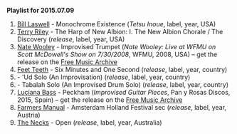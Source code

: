 **Playlist for 2015.07.09**

1. [Bill Laswell](http://musicbrainz.org/artist/8b7a121c-5b50-4912-ab4c-e49a631a2db0) - Monochrome Existence (_Tetsu Inoue_, label, year, USA)
1. [Terry Riley](http://musicbrainz.org/artist/7bf257bf-19a8-4205-8ae8-98511e50b719) - The Harp of New Albion: I. The New Albion Chorale / The Discovery (_release_, label, year, USA)
1. [Nate Wooley]() - Improvised Trumpet (_Nate Wooley: Live at WFMU on Scott McDowell's Show on 7/30/2008_, WFMU, 2008, USA) – get the release on the [Free Music Archive](http://freemusicarchive.org/music/Nate_Wooley/Live_at_WFMU_on_Scott_McDowells_Show_on_7302008/)
1. [Feet Teeth]() - Six Minutes and One Second (_release_, label, year, country)
1. []() - 'Ud Solo (An Improvisation) (_release_, label, year, country)
1. []() - Tabalah Solo (An Improvised Drum Solo) (_release_, label, year, country)
1. [Luciana Bass]() - Peckham (_Improvised Guitar Pieces_, Pan y Rosas Discos, 2015, Spain) – get the release on the [Free Music Archive](http://freemusicarchive.org/music/luciana_bass/improvised_guitar_pieces)
1. [Farmers Manual](http://musicbrainz.org/artist/9bea9fb2-b304-4d2a-a60c-1d9f1bec5c8a) - Amsterdam Holland Festival sec (_release_, label, year, Austria)
1. [The Necks](http://musicbrainz.org/artist/51f8d454-f4a8-41e6-8bd7-a35921eeedd0) - Open (_release_, label, year, Australia)